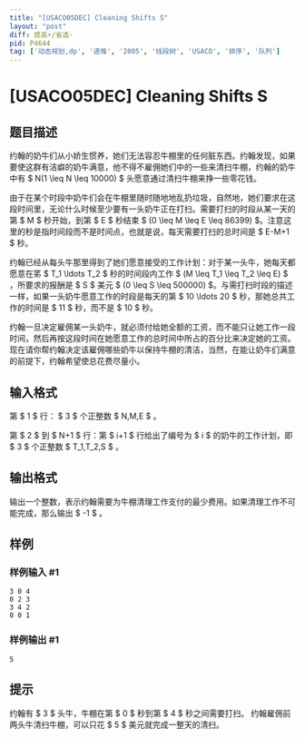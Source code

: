 ```yaml
---
title: "[USACO05DEC] Cleaning Shifts S"
layout: "post"
diff: 提高+/省选-
pid: P4644
tag: ['动态规划,dp', '递推', '2005', '线段树', 'USACO', '排序', '队列']
---
```

# [USACO05DEC] Cleaning Shifts S
## 题目描述

约翰的奶牛们从小娇生惯养，她们无法容忍牛棚里的任何脏东西。约翰发现，如果要使这群有洁癖的奶牛满意，他不得不雇佣她们中的一些来清扫牛棚，约翰的奶牛中有 $ N(1 \leq N \leq 10000) $ 头愿意通过清扫牛棚来挣一些零花钱。

由于在某个时段中奶牛们会在牛棚里随时随地地乱扔垃圾，自然地，她们要求在这段时间里，无论什么时候至少要有一头奶牛正在打扫。需要打扫的时段从某一天的第 $ M $ 秒开始，到第 $ E $ 秒结束 $ (0 \leq M \leq E \leq 86399) $。注意这里的秒是指时间段而不是时间点，也就是说，每天需要打扫的总时间是 $ E-M+1 $ 秒。

约翰已经从每头牛那里得到了她们愿意接受的工作计划：对于某一头牛，她每天都愿意在笫 $ T_1 \ldots T_2 $ 秒的时间段内工作 $ (M \leq T_1 \leq T_2 \leq E) $ ，所要求的报酬是 $ S $ 美元 $ (0 \leq S \leq 500000) $。与需打扫时段的描述一样，如果一头奶牛愿意工作的时段是每天的第 $ 10 \ldots 20 $ 秒，那她总共工作的时间是 $ 11 $ 秒，而不是 $ 10 $ 秒。

约翰一旦决定雇佣某一头奶牛，就必须付给她全额的工资，而不能只让她工作一段时间，然后再按这段时间在她愿意工作的总时间中所占的百分比来决定她的工资。现在请你帮约翰决定该雇佣哪些奶牛以保持牛棚的清洁，当然，在能让奶牛们满意的前提下，约翰希望使总花费尽量小。
## 输入格式

第 $ 1 $ 行： $ 3 $ 个正整数 $ N,M,E $ 。

第 $ 2 $ 到 $ N+1 $ 行：第 $ i+1 $ 行给出了编号为 $ i $ 的奶牛的工作计划，即 $ 3 $ 个正整数 $ T_1,T_2,S $ 。
## 输出格式

输出一个整数，表示约翰需要为牛棚清理工作支付的最少费用。如果清理工作不可能完成，那么输出 $ -1 $ 。
## 样例

### 样例输入 #1
```
3 0 4
0 2 3
3 4 2
0 0 1
```
### 样例输出 #1
```
5
```
## 提示

约翰有 $ 3 $ 头牛，牛棚在第 $ 0 $ 秒到第 $ 4 $ 秒之间需要打扫。 约翰雇佣前两头牛清扫牛棚，可以只花 $ 5 $ 美元就完成一整天的清扫。

